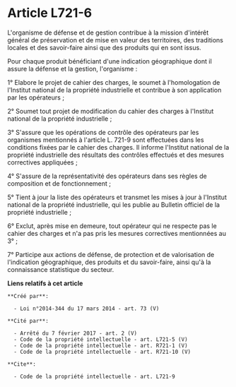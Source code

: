 # Article L721-6

L'organisme de défense et de gestion contribue à la mission d'intérêt général de préservation et de mise en valeur des
territoires, des traditions locales et des savoir-faire ainsi que des produits qui en sont issus. 

Pour chaque produit bénéficiant d'une indication géographique dont il assure la défense et la gestion, l'organisme : 

1° Elabore le projet de cahier des charges, le soumet à l'homologation de l'Institut national de la propriété industrielle et
contribue à son application par les opérateurs ; 

2° Soumet tout projet de modification du cahier des charges à l'Institut national de la propriété industrielle ; 

3° S'assure que les opérations de contrôle des opérateurs par les organismes mentionnés à l'article L. 721-9 sont effectuées
dans les conditions fixées par le cahier des charges. Il informe l'Institut national de la propriété industrielle des
résultats des contrôles effectués et des mesures correctives appliquées ; 

4° S'assure de la représentativité des opérateurs dans ses règles de composition et de fonctionnement ; 

5° Tient à jour la liste des opérateurs et transmet les mises à jour à l'Institut national de la propriété industrielle, qui
les publie au Bulletin officiel de la propriété industrielle ; 

6° Exclut, après mise en demeure, tout opérateur qui ne respecte pas le cahier des charges et n'a pas pris les mesures
correctives mentionnées au 3° ; 

7° Participe aux actions de défense, de protection et de valorisation de l'indication géographique, des produits et du
savoir-faire, ainsi qu'à la connaissance statistique du secteur.

**Liens relatifs à cet article**

	**Créé par**:

	  - Loi n°2014-344 du 17 mars 2014 - art. 73 (V)

	**Cité par**:

	  - Arrêté du 7 février 2017 - art. 2 (V)
	  - Code de la propriété intellectuelle - art. L721-5 (V)
	  - Code de la propriété intellectuelle - art. R721-1 (V)
	  - Code de la propriété intellectuelle - art. R721-10 (V)

	**Cite**:

	  - Code de la propriété intellectuelle - art. L721-9
